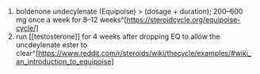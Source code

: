 1. boldenone undecylenate (Equipoise) > (dosage + duration); 200–600 mg once a week for 8–12 weeks^[https://steroidcycle.org/equipoise-cycle/]
2. run [[testosterone]] for 4 weeks after dropping EQ to allow the uncdeylenate ester to clear^[https://www.reddit.com/r/steroids/wiki/thecycle/examples/#wiki_an_introduction_to_equipoise]